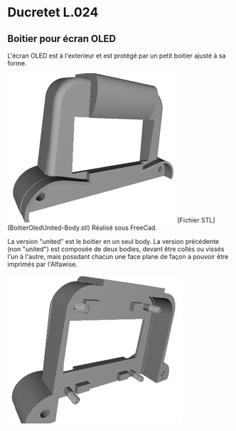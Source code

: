 # Ducretet L.024

## Boitier pour écran OLED

L'écran OLED est à l'exterieur et est protégé par un petit boitier ajusté à sa forme.

<img src="BoitierOledUnited-Front.png" alt="vue avant" style="zoom:50%;" />
[Fichier STL](BoitierOledUnited-Body.stl)
Réalisé sous FreeCad.

La version "united" est le boitier en un seul body.
La version précédente (non "united") est composée de deux bodies, devant être collés ou vissés l'un à l'autre, mais possdant chacun une face plane de façon a pouvoir être imprimés par l'Alfawise. 

<img src="BoitierOledUnited-Rear.png" alt="vue arrière" style="zoom:50%;" />

